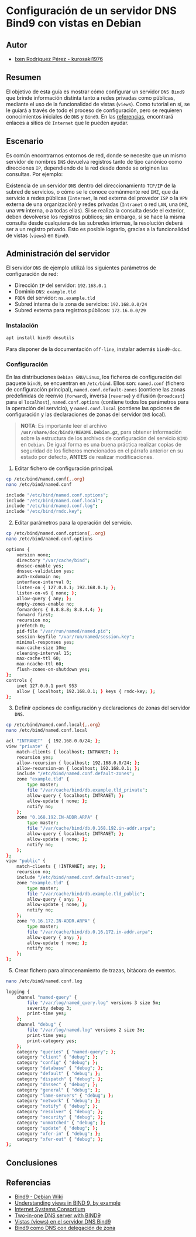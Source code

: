 # Configuración de un servidor DNS Bind9 con vistas en Debian

## Autor

- [Ixen Rodríguez Pérez - kurosaki1976](ixenrp1976@gmail.com)

## Resumen

El objetivo de esta guía es mostrar cómo configurar un servidor `DNS Bind9` que brinde información distinta tanto a redes privadas como públicas, mediante el uso de la funcionalidad de vistas (`views`). Como tutorial en sí, se le guiará a través de todo el proceso de configuración, pero se requieren conocimientos iniciales de `DNS` y `Bind9`. En las [referencias](#referencias), encontrará enlaces a sitios de `Internet` que le pueden ayudar.

## Escenario

Es común encontrarnos entornos de red, donde se necesite que un mismo servidor de nombres `DNS` devuelva registros tanto de tipo canónico como direcciones `IP`, dependiendo de la red desde donde se originen las consultas. Por ejemplo:

Existencia de un servidor `DNS` dentro del direccionamiento `TCP/IP` de la subred de servicios, o cómo se le conoce comúnmente red `DMZ`, que da servicio a redes públicas (`Internet`, la red externa del provedor `ISP` o la `VPN` externa de una organización) y redes privadas (`Intranet` o red `LAN`, una `DMZ`, una `VPN` interna, o a todas ellas). Si se realiza la consulta desde el exterior, deben devolverse los registros públicos; sin embargo, si se hace la misma consulta desde cualquiera de las subredes internas, la resolución deberá ser a un registro privado. Esto es posible lograrlo, gracias a la funcionalidad de vistas (`views`) en `Bind9`.

## Administración del servidor

El servidor `DNS` de ejemplo utilizá los siguientes parámetros de configuración de red:

* Dirección `IP` del servidor: `192.168.0.1`
* Dominio `DNS`: `example.tld`
* `FQDN` del servidor: `ns.example.tld`
* Subred interna de la zona de servicios: `192.168.0.0/24`
* Subred externa para registros públicos: `172.16.0.0/29`

### Instalación

```bash
apt install bind9 dnsutils
```

Para disponer de la documentación `off-line`, instalar además `bind9-doc`.

### Configuración

En las distribuciones `Debian GNU/Linux`, los ficheros de configuración del paquete `bind9`, se encuentran en `/etc/bind`. Ellos son: `named.conf` (fichero de configuración principal), `named.conf.default-zones` (contiene las zonas predefinidas de reenvío (`forward`), inversa (`reverse`) y difusión (`broadcast`) para el `localhost`), `named.conf.options` (contiene todos los parámetros para la operación del servicio), y `named.conf.local` (contiene las opciones de configuración y las declaraciones de zonas del servidor `DNS` local).

> **NOTA**: Es importante leer el archivo **`/usr/share/doc/bind9/README.Debian.gz`**, para obtener información sobre la estructura de los archivos de configuración del servicio `BIND` en `Debian`. De igual forma es una buena práctica realizar copias de seguridad de los ficheros mencionados en el párrafo anterior en su estado por defecto, **ANTES** de realizar modificaciones.

1. Editar fichero de configuración principal.

```bash
cp /etc/bind/named.conf{,.org}
nano /etc/bind/named.conf

include "/etc/bind/named.conf.options";
include "/etc/bind/named.conf.local";
include "/etc/bind/named.conf.log";
include "/etc/bind/rndc.key";
```

2. Editar parámetros para la operación del servicio.

```bash
cp /etc/bind/named.conf.options{,.org}
nano /etc/bind/named.conf.options

options {
	version none;
	directory "/var/cache/bind";
	dnssec-enable yes;
	dnssec-validation yes;
	auth-nxdomain no;
	interface-interval 0;
	listen-on { 127.0.0.1; 192.168.0.1; };
	listen-on-v6 { none; };
	allow-query { any; };
	empty-zones-enable no;
	forwarders { 8.8.8.8; 8.8.4.4; };
	forward first;
	recursion no;
	prefetch 0;
	pid-file "/var/run/named/named.pid";
	session-keyfile "/var/run/named/session.key";
	minimal-responses yes;
	max-cache-size 10m;
	cleaning-interval 15;
	max-cache-ttl 60;
	max-ncache-ttl 60;
	flush-zones-on-shutdown yes;
};
controls {
	inet 127.0.0.1 port 953
	allow { localhost; 192.168.0.1; } keys { rndc-key; };
};
```

3. Definir opciones de configuración y declaraciones de zonas del servidor `DNS`.

```bash
cp /etc/bind/named.conf.local{,.org}
nano /etc/bind/named.conf.local

acl "INTRANET"  { 192.168.0.0/24; };
view "private" {
	match-clients { localhost; INTRANET; };
	recursion yes;
	allow-recursion { localhost; 192.168.0.0/24; };
	allow-recursion-on { localhost; 192.168.0.1; };
	include "/etc/bind/named.conf.default-zones";
	zone "example.tld" {
		type master;
		file "/var/cache/bind/db.example.tld_private";
		allow-query { localhost; INTRANET; };
		allow-update { none; };
		notify no;
	};
	zone "0.168.192.IN-ADDR.ARPA" {
		type master;
		file "/var/cache/bind/db.0.168.192.in-addr.arpa";
		allow-query { localhost; INTRANET; };
		allow-update { none; };
		notify no;
	};
};
view "public" {
	match-clients { !INTRANET; any; };
	recursion no;
	include "/etc/bind/named.conf.default-zones";
	zone "example.tld" {
		type master;
		file "/var/cache/bind/db.example.tld_public";
		allow-query { any; };
		allow-update { none; };
		notify no;
	};
	zone "0.16.172.IN-ADDR.ARPA" {
		type master;
		file "/var/cache/bind/db.0.16.172.in-addr.arpa";
		allow-query { any; };
		allow-update { none; };
		notify no;
	};
};
```

5. Crear fichero para almacenamiento de trazas, bitácora de eventos.

```bash
nano /etc/bind/named.conf.log

logging {
	channel "named-query" {
		file "/var/log/named_query.log" versions 3 size 5m;
		severity debug 3;
		print-time yes;
	};
	channel "debug" {
		file "/var/log/named.log" versions 2 size 3m;
		print-time yes;
		print-category yes;
	};
	category "queries" { "named-query"; };
	category "client" { "debug"; };
	category "config" { "debug"; };
	category "database" { "debug"; };
	category "default" { "debug"; };
	category "dispatch" { "debug"; };
	category "dnssec" { "debug"; };
	category "general" { "debug"; };
	category "lame-servers" { "debug"; };
	category "network" { "debug"; };
	category "notify" { "debug"; };
	category "resolver" { "debug"; };
	category "security" { "debug"; };
	category "unmatched" { "debug"; };
	category "update" { "debug"; };
	category "xfer-in" { "debug"; };
	category "xfer-out" { "debug"; };
};
```

## Conclusiones

## Referencias
* [Bind9 - Debian Wiki](https://wiki.debian.org/Bind9)
* [Understanding views in BIND 9, by example](https://kb.isc.org/docs/aa-00851)
* [Internet Systems Consortium](https://www.youtube.com/user/ISCdotorg/videos)
* [Two-in-one DNS server with BIND9](https://www.howtoforge.com/two_in_one_dns_bind9_views)
* [Vistas (views) en el servidor DNS Bind9 ](https://www.josedomingo.org/pledin/2017/12/vistas-views-en-el-servidor-dns-bind9/)
* [Bind9 como DNS con delegación de zona](https://www.sysadminsdecuba.com/2018/04/bind9-como-dns-con-delegacion-de-zona/)
